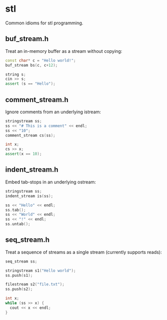 # stl
Common idioms for stl programming.

## buf_stream.h
Treat an in-memory buffer as a stream without copying:
``` c++
const char* c = "Hello world!";
buf_stream bs(c, c+12);

string s;
cin >> s;
assert (s == "Hello");
```

## comment_stream.h
Ignore comments from an underlying istream:
``` c++
stringstream ss;
ss << "# This is a comment" << endl;
ss << "10";
comment_stream cs(ss);

int x;
cs >> x;
assert(x == 10);
```

## indent_stream.h
Embed tab-stops in an underlying ostream:
``` c++
stringstream ss;
indent_stream is(ss);

ss << "Hello" << endl;
ss.tab();
ss << "World" << endl;
ss << "!" << endl;
ss.untab();
```

## seq_stream.h
Treat a sequence of streams as a single stream (currently supports reads):
``` c++
seq_stream ss;

stringstream s1("Hello world");
ss.push(s1);

filestream s2("file.txt");
ss.push(s2);

int x;
while (ss >> x) {
  cout << x << endl;
}
```

